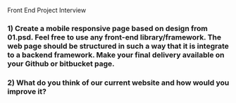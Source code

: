 Front End Project Interview

### 1) Create a mobile responsive page based on design from 01.psd. Feel free to use any front-end library/framework. The web page should be structured in such a way that it is integrate to a backend framework. Make your final delivery available on your Github or bitbucket page.

### 2) What do you think of our current website and how would you improve it?